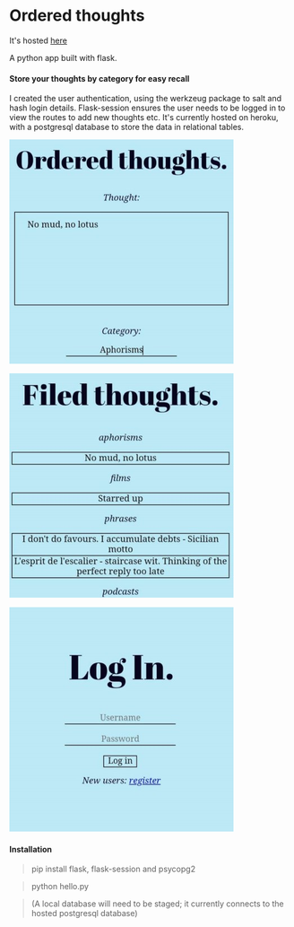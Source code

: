 Ordered thoughts
=================

It's hosted [here](http://orderedthoughts.herokuapp.com)

A python app built with flask.

#### Store your thoughts by category for easy recall

I created the user authentication, using the werkzeug package to salt and hash login details. Flask-session ensures the user needs to be logged in to view the routes to add new thoughts etc. It's currently hosted on heroku, with a postgresql database to store the data in relational tables.

![img1]

![img2]

![img3]

[img1]: https://github.com/ckpantelides/ordered-thoughts/blob/images/ordered-crop1.jpg
[img2]: https://github.com/ckpantelides/ordered-thoughts/blob/images/ordered-crop2.jpg
[img3]: https://github.com/ckpantelides/ordered-thoughts/blob/images/ordered-crop3.jpg

#### Installation

> pip install flask, flask-session and psycopg2

> python hello.py

> (A local database will need to be staged; it currently connects to the hosted postgresql database)
